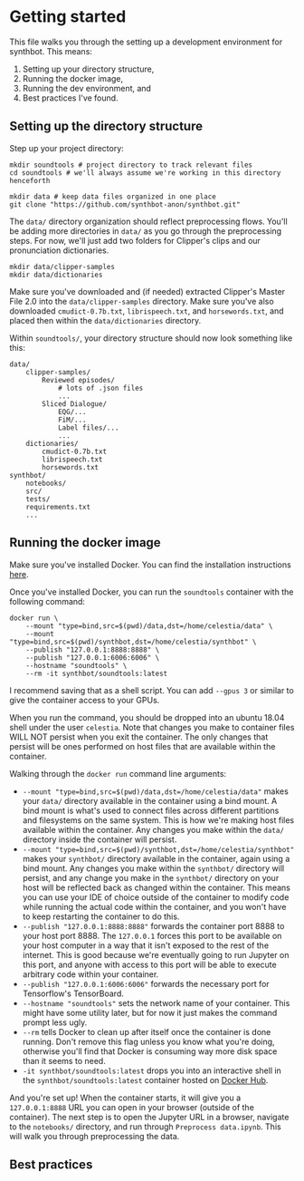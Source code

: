 # Getting started
This file walks you through the setting up a development environment for synthbot. This means:
1. Setting up your directory structure,
2. Running the docker image,
3. Running the dev environment, and
4. Best practices I've found.

## Setting up the directory structure
Step up your project directory:
```
mkdir soundtools # project directory to track relevant files
cd soundtools # we'll always assume we're working in this directory henceforth

mkdir data # keep data files organized in one place
git clone "https://github.com/synthbot-anon/synthbot.git"
```

The `data/` directory organization should reflect preprocessing flows. You'll be adding more directories in `data/` as you go through the preprocessing steps. For now, we'll just add two folders for Clipper's clips and our pronunciation dictionaries.
```
mkdir data/clipper-samples
mkdir data/dictionaries
```

Make sure you've downloaded and (if needed) extracted Clipper's Master File 2.0 into the `data/clipper-samples` directory. Make sure you've also downloaded `cmudict-0.7b.txt`, `librispeech.txt`, and `horsewords.txt`, and placed then within the `data/dictionaries` directory.

Within `soundtools/`, your directory structure should now look something like this:
```
data/
    clipper-samples/
        Reviewed episodes/
            # lots of .json files
            ...
        Sliced Dialogue/
            EQG/...
            FiM/...
            Label files/...
            ...
    dictionaries/
        cmudict-0.7b.txt
        librispeech.txt
        horsewords.txt
synthbot/
    notebooks/
    src/
    tests/
    requirements.txt
    ...
```

## Running the docker image
Make sure you've installed Docker. You can find the installation instructions [here](https://docs.docker.com/install/).

Once you've installed Docker, you can run the `soundtools` container with the following command:
```
docker run \
    --mount "type=bind,src=$(pwd)/data,dst=/home/celestia/data" \
    --mount "type=bind,src=$(pwd)/synthbot,dst=/home/celestia/synthbot" \
    --publish "127.0.0.1:8888:8888" \
    --publish "127.0.0.1:6006:6006" \
    --hostname "soundtools" \
    --rm -it synthbot/soundtools:latest
```

I recommend saving that as a shell script. You can add `--gpus 3` or similar to give the container access to your GPUs.

When you run the command, you should be dropped into an ubuntu 18.04 shell under the user `celestia`. Note that changes you make to container files WILL NOT persist when you exit the container. The only changes that persist will be ones performed on host files that are available within the container.

Walking through the `docker run` command line arguments:
* `--mount "type=bind,src=$(pwd)/data,dst=/home/celestia/data"` makes your `data/` directory available in the container using a bind mount. A bind mount is what's used to connect files across different partitions and filesystems on the same system. This is how we're making host files available within the container. Any changes you make within the `data/` directory inside the container will persist.
* `--mount "type=bind,src=$(pwd)/synthbot,dst=/home/celestia/synthbot"` makes your `synthbot/` directory available in the container, again using a bind mount. Any changes you make within the `synthbot/` directory will persist, and any change you make in the `synthbot/` directory on your host will be reflected back as changed within the container. This means you can use your IDE of choice outside of the container to modify code while running the actual code within the container, and you won't have to keep restarting the container to do this.
* `--publish "127.0.0.1:8888:8888"` forwards the container port 8888 to your host port 8888. The `127.0.0.1` forces this port to be available on your host computer in a way that it isn't exposed to the rest of the internet. This is good because we're eventually going to run Jupyter on this port, and anyone with access to this port will be able to execute arbitrary code within your container.
* `--publish "127.0.0.1:6006:6006"` forwards the necessary port for Tensorflow's TensorBoard.
* `--hostname "soundtools"` sets the network name of your container. This might have some utility later, but for now it just makes the command prompt less ugly.
* `--rm` tells Docker to clean up after itself once the container is done running. Don't remove this flag unless you know what you're doing, otherwise you'll find that Docker is consuming way more disk space than it seems to need.
* `-it synthbot/soundtools:latest` drops you into an interactive shell in the `synthbot/soundtools:latest` container hosted on [Docker Hub](https://hub.docker.com).

And you're set up! When the container starts, it will give you a `127.0.0.1:8888` URL you can open in your browser (outside of the container). The next step is to open the Jupyter URL in a browser, navigate to the `notebooks/` directory, and run through `Preprocess data.ipynb`. This will walk you through preprocessing the data.

## Best practices

